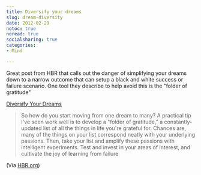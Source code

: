 ```yaml
---
title: Diversify your dreams
slug: dream-diversity
date: 2012-02-29
notoc: true
noread: true
socialsharing: true
categories: 
- Mind

---
```

Great post from HBR that calls out the danger of simplifying your dreams down to a narrow outcome that can setup a black and white success or failure scenario. One tool they describe to help avoid this is the "folder of gratitude"

[Diversify Your Dreams][harvardbusiness]

> So how do you start moving from one dream to many? A practical tip I've seen work well is to develop a "folder of gratitude," a constantly-updated list of all the things in life you're grateful for. Chances are, many of the things on your list correspond neatly with your underlying passions. Then, take your list and amplify these passions with intelligent experiments. Test and invest in your areas of interest, and cultivate the joy of learning from failure

(Via [HBR.org][hbr])

[harvardbusiness]: http://feeds.harvardbusiness.org/~r/harvardbusiness/~3/FuMVEyA-eEo/diversify_your_dreams.html
[hbr]: http://blogs.hbr.org/